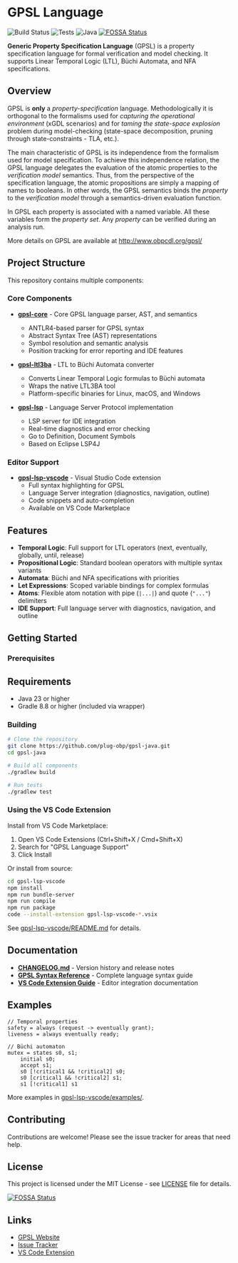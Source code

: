 # GPSL Language

![Build Status](https://github.com/plug-obp/gpsl-java/actions/workflows/build-and-publish.yml/badge.svg)
![Tests](https://img.shields.io/badge/tests-322%20passing-success)
![Java](https://img.shields.io/badge/java-23-blue)
[![FOSSA Status](https://app.fossa.com/api/projects/git%2Bgithub.com%2Fplug-obp%2Fgpsl-java.svg?type=shield&issueType=license)](https://app.fossa.com/projects/git%2Bgithub.com%2Fplug-obp%2Fgpsl-java?ref=badge_shield&issueType=license)

**Generic Property Specification Language** (GPSL) is a property specification language for formal verification and model checking. It supports Linear Temporal Logic (LTL), Büchi Automata, and NFA specifications.

## Overview

GPSL is **only** a *property-specification* language. Methodologically it is orthogonal to the formalisms used for *capturing the operational environment* (xGDL scenarios) and for *taming the state-space explosion* problem during model-checking (state-space decomposition, pruning through state-constraints - TLA, etc.).

The main characteristic of GPSL is its independence from the formalism used for model specification. To achieve this independence relation, the GPSL language delegates the evaluation of the atomic properties to the *verification model* semantics. Thus, from the perspective of the specification language, the atomic propositions are simply a mapping of names to booleans. In other words, the GPSL semantics binds the *property* to the *verification model* through a semantics-driven evaluation function.

In GPSL each property is associated with a named variable. All these variables form the *property set*. Any *property* can be verified during an analysis run.

More details on GPSL are available at <http://www.obpcdl.org/gpsl/>

## Project Structure

This repository contains multiple components:

### Core Components

- **[gpsl-core](gpsl-core/)** - Core GPSL language parser, AST, and semantics
  - ANTLR4-based parser for GPSL syntax
  - Abstract Syntax Tree (AST) representations
  - Symbol resolution and semantic analysis
  - Position tracking for error reporting and IDE features

- **[gpsl-ltl3ba](gpsl-ltl3ba/)** - LTL to Büchi Automata converter
  - Converts Linear Temporal Logic formulas to Büchi automata
  - Wraps the native LTL3BA tool
  - Platform-specific binaries for Linux, macOS, and Windows

- **[gpsl-lsp](gpsl-lsp/)** - Language Server Protocol implementation
  - LSP server for IDE integration
  - Real-time diagnostics and error checking
  - Go to Definition, Document Symbols
  - Based on Eclipse LSP4J

### Editor Support

- **[gpsl-lsp-vscode](gpsl-lsp-vscode/)** - Visual Studio Code extension
  - Full syntax highlighting for GPSL
  - Language Server integration (diagnostics, navigation, outline)
  - Code snippets and auto-completion
  - Available on VS Code Marketplace

## Features

- **Temporal Logic**: Full support for LTL operators (next, eventually, globally, until, release)
- **Propositional Logic**: Standard boolean operators with multiple syntax variants
- **Automata**: Büchi and NFA specifications with priorities
- **Let Expressions**: Scoped variable bindings for complex formulas
- **Atoms**: Flexible atom notation with pipe (`|...|`) and quote (`"..."`) delimiters
- **IDE Support**: Full language server with diagnostics, navigation, and outline

## Getting Started

### Prerequisites

## Requirements

- Java 23 or higher
- Gradle 8.8 or higher (included via wrapper)

### Building

```bash
# Clone the repository
git clone https://github.com/plug-obp/gpsl-java.git
cd gpsl-java

# Build all components
./gradlew build

# Run tests
./gradlew test
```

### Using the VS Code Extension

Install from VS Code Marketplace:
1. Open VS Code Extensions (Ctrl+Shift+X / Cmd+Shift+X)
2. Search for "GPSL Language Support"
3. Click Install

Or install from source:
```bash
cd gpsl-lsp-vscode
npm install
npm run bundle-server
npm run compile
npm run package
code --install-extension gpsl-lsp-vscode-*.vsix
```

See [gpsl-lsp-vscode/README.md](gpsl-lsp-vscode/README.md) for details.

## Documentation

- **[CHANGELOG.md](CHANGELOG.md)** - Version history and release notes
- **[GPSL Syntax Reference](gpsl-lsp-vscode/docs/SYNTAX_REFERENCE.md)** - Complete language syntax guide
- **[VS Code Extension Guide](gpsl-lsp-vscode/README.md)** - Editor integration documentation

## Examples

```gpsl
// Temporal properties
safety = always (request -> eventually grant);
liveness = always eventually ready;

// Büchi automaton
mutex = states s0, s1;
    initial s0;
    accept s1;
    s0 [!critical1 && !critical2] s0;
    s0 [critical1 && !critical2] s1;
    s1 [!critical1] s1
```

More examples in [gpsl-lsp-vscode/examples/](gpsl-lsp-vscode/examples/).

## Contributing

Contributions are welcome! Please see the issue tracker for areas that need help.

## License

This project is licensed under the MIT License - see [LICENSE](LICENSE) file for details.

[![FOSSA Status](https://app.fossa.com/api/projects/git%2Bgithub.com%2Fplug-obp%2Fgpsl-java.svg?type=large&issueType=license)](https://app.fossa.com/projects/git%2Bgithub.com%2Fplug-obp%2Fgpsl-java?ref=badge_large&issueType=license)

## Links

- [GPSL Website](http://www.obpcdl.org/gpsl/)
- [Issue Tracker](https://github.com/plug-obp/gpsl-java/issues)
- [VS Code Extension](https://marketplace.visualstudio.com/items?itemName=obp3.gpsl-lsp-vscode)